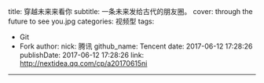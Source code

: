 title: 穿越未来来看你
subtitle: 一条未来发给古代的朋友圈。
cover: through the future to see you.jpg
categories: 视频型
tags:
  - Git
  - Fork
author:
  nick: 腾讯
  github_name: Tencent
date: 2017-06-12 17:28:26
publishDate: 2017-06-12 17:28:26
link: http://nextidea.qq.com/cp/a20170615ni
---
